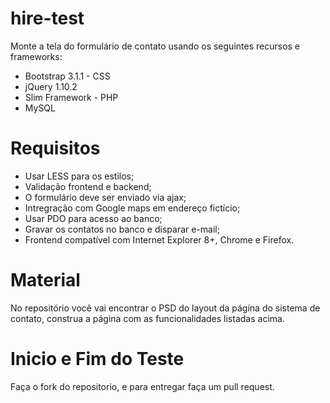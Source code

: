 hire-test
=========

Monte a tela do formulário de contato usando os seguintes recursos e frameworks:

* Bootstrap 3.1.1 - CSS
* jQuery 1.10.2
* Slim Framework - PHP
* MySQL

Requisitos
==========

* Usar LESS para os estilos;
* Validação frontend e backend;
* O formulário deve ser enviado via ajax;
* Intregração com Google maps em endereço fictício;
* Usar PDO para acesso ao banco;
* Gravar os contatos no banco e disparar e-mail;
* Frontend compatível com Internet Explorer 8+, Chrome e Firefox.

Material
========

No repositório você vai encontrar o PSD do layout da página do sistema de contato, construa a página com as funcionalidades listadas acima.

Inicio e Fim do Teste
=====================

Faça o fork do repositorio, e para entregar faça um pull request.
